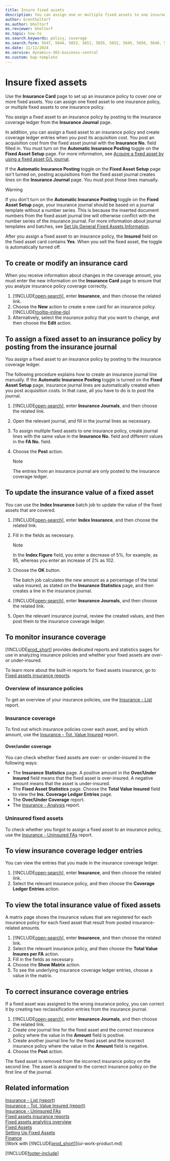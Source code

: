 ```yaml
---
title: Insure fixed assets
description: You can assign one or multiple fixed assets to one insurance policy by posting to the insurance coverage ledger from the **Insurance Journal** page.
author: brentholtorf
ms.author: bholtorf
ms.reviewer: bholtorf
ms.topic: how-to
ms.search.keywords: policy, coverage
ms.search.form: 5647, 5644, 5653, 5651, 5655, 5652, 5645, 5656, 5646, 5648, 9275
ms.date: 11/11/2024
ms.service: dynamics-365-business-central
ms.custom: bap-template
---
```


# Insure fixed assets

Use the **Insurance Card** page to set up an insurance policy to cover one or more fixed assets. You can assign one fixed asset to one insurance policy, or multiple fixed assets to one insurance policy.

You assign a fixed asset to an insurance policy by posting to the insurance coverage ledger from the **Insurance Journal** page.

In addition, you can assign a fixed asset to an insurance policy and create coverage ledger entries when you post its acquisition cost. You post an acquisition cost from the fixed asset journal with the **Insurance No.** field filled in. You must turn on the **Automatic Insurance Posting** toggle on the **Fixed Asset Setup** page. For more information, see [Acquire a fixed asset by using a fixed asset G/L journal](fa-how-acquire.md#acquire-a-fixed-asset-by-using-a-fixed-asset-gl-journal).

If the **Automatic Insurance Posting** toggle on the **Fixed Asset Setup** page isn't turned on, posting acquisitions from the fixed asset journal creates lines on the **Insurance Journal** page. You must post those lines manually.

> [!WARNING]  
> If you don't turn on the **Automatic Insurance Posting** toggle on the **Fixed Asset Setup** page, your insurance journal should be based on a journal template without a number series. This is because the inserted document numbers from the fixed asset journal line will otherwise conflict with the number series of the insurance journal. For more information about journal templates and batches, see [Set Up General Fixed Assets Information](fa-how-setup-general.md).

After you assign a fixed asset to an insurance policy, the **Insured** field on the fixed asset card contains **Yes**. When you sell the fixed asset, the toggle is automatically turned off.

## To create or modify an insurance card

When you receive information about changes in the coverage amount, you must enter the new information on the **Insurance Card** page to ensure that you analyze insurance policy coverage correctly.  

1. [!INCLUDE[open-search](includes/open-search.md)], enter **Insurance**, and then choose the related link.
2. Choose the **New** action to create a new card for an insurance policy. [!INCLUDE[tooltip-inline-tip](includes/tooltip-inline-tip_md.md)]
3. Alternatively, select the insurance policy that you want to change, and then choose the **Edit** action.

## To assign a fixed asset to an insurance policy by posting from the insurance journal

You assign a fixed asset to an insurance policy by posting to the insurance coverage ledger.  

The following procedure explains how to create an insurance journal line manually. If the **Automatic Insurance Posting** toggle is turned on the **Fixed Asset Setup** page, insurance journal lines are automatically created when you post acquisition costs. In that case, all you have to do is to post the journal.  

1. [!INCLUDE[open-search](includes/open-search.md)], enter **Insurance Journals**, and then choose the related link.  
2. Open the relevant journal, and fill in the journal lines as necessary.  
3. To assign multiple fixed assets to one insurance policy, create journal lines with the same value in the **Insurance No.** field and different values in the **FA No.** field.  
4. Choose the **Post** action.  

    > [!NOTE]  
    > The entries from an insurance journal are only posted to the insurance coverage ledger.  

## To update the insurance value of a fixed asset

You can use the **Index Insurance** batch job to update the value of the fixed assets that are covered.  

1. [!INCLUDE[open-search](includes/open-search.md)], enter **Index Insurance**, and then choose the related link.
2. Fill in the fields as necessary.

    > [!NOTE]  
    >   In the **Index Figure** field, you enter a decrease of 5%, for example, as 95, whereas you enter an increase of 2% as 102.  
3. Choose the **OK** button.  

   The batch job calculates the new amount as a percentage of the total value insured, as stated on the **Insurance Statistics** page, and then creates a line in the insurance journal.  
4. [!INCLUDE[open-search](includes/open-search.md)], enter **Insurance Journals**, and then choose the related link.  
5. Open the relevant insurance journal, review the created values, and then post them to the insurance coverage ledger.  

## To monitor insurance coverage

[!INCLUDE[prod_short](includes/prod_short.md)] provides dedicated reports and statistics pages for use in analyzing insurance policies and whether your fixed assets are over- or under-insured.  

To learn more about the built-in reports for fixed assets insurance, go to [Fixed assets insurance reports](fa-reports.md#fixed-assets-insurance-reports).

### Overview of insurance policies

To get an overview of your insurance policies, use the [Insurance - List](reports/report-5621.md) report.

### Insurance coverage

To find out which insurance policies cover each asset, and by which amount, use the [Insurance - Tot. Value Insured](reports/report-5625.md) report.

#### Over/under coverage

You can check whether fixed assets are over- or under-insured in the following ways:  

* The **Insurance Statistics** page. A positive amount in the **Over/Under Insured** field means that the fixed asset is over-insured. A negative amount means that the asset is under-insured.  
* The **Fixed Asset Statistics** page. Choose the **Total Value Insured** field to view the **Ins. Coverage Ledger Entries** page.  
* The **Over/Under Coverage** report.  
* The [Insurance - Analysis](reports/report-5620.md) report.  


### Uninsured fixed assets

To check whether you forgot to assign a fixed asset to an insurance policy, use the [Insurance - Uninsured FAs](reports/report-5626.md) report. 


## To view insurance coverage ledger entries

You can view the entries that you made in the insurance coverage ledger.  

1. [!INCLUDE[open-search](includes/open-search.md)], enter **Insurance**, and then choose the related link.  
2. Select the relevant insurance policy, and then choose the **Coverage Ledger Entries** action.  


## To view the total insurance value of fixed assets

A matrix page shows the insurance values that are registered for each insurance policy for each fixed asset that result from posted insurance-related amounts.  

1. [!INCLUDE[open-search](includes/open-search.md)], enter **Insurance**, and then choose the related link.  
2. Select the relevant insurance policy, and then choose the **Total Value Insures per FA** action.  
3. Fill in the fields as necessary.  
4. Choose the **Show Matrix** action.  
5. To see the underlying insurance coverage ledger entries, choose a value in the matrix.  

## To correct insurance coverage entries

If a fixed asset was assigned to the wrong insurance policy, you can correct it by creating two reclassification entries from the insurance journal.  

1. [!INCLUDE[open-search](includes/open-search.md)], enter **Insurance Journals**, and then choose the related link.  
2. Create one journal line for the fixed asset and the correct insurance policy where the value in the **Amount** field is positive.  
3. Create another journal line for the fixed asset and the incorrect insurance policy where the value in the **Amount** field is negative.  
4. Choose the **Post** action.  

The fixed asset is removed from the incorrect insurance policy on the second line. The asset is assigned to the correct insurance policy on the first line of the journal.  

## Related information

[Insurance - List (report)](reports/report-5621.md)  
[Insurance - Tot. Value Insured (report)](reports/report-5625.md)   
[Insurance - Uninsured FAs](reports/report-5626.md)   
[Fixed assets insurance reports](fa-reports.md#fixed-assets-insurance-reports)   
[Fixed assets analytics overview](fa-analytics-overview.md)   
[Fixed Assets](fa-manage.md)  
[Setting Up Fixed Assets](fa-setup.md)  
[Finance](finance.md)  
[Work with [!INCLUDE[prod_short](includes/prod_short.md)]](ui-work-product.md)  

[!INCLUDE[footer-include](includes/footer-banner.md)]
